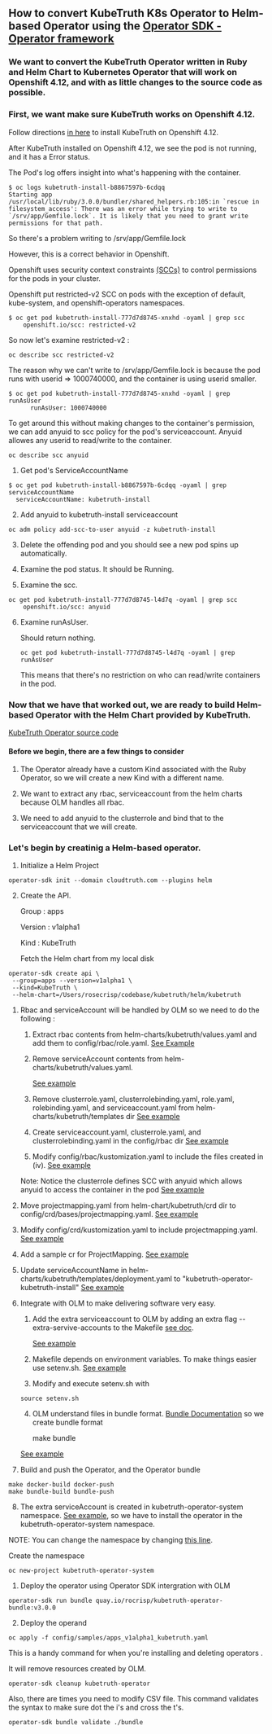 ## How to convert KubeTruth K8s Operator to Helm-based Operator using the [Operator SDK - Operator framework](https://sdk.operatorframework.io/docs/building-operators/helm/)

### We want to convert the KubeTruth Operator written in Ruby and Helm Chart to Kubernetes Operator that will work on Openshift 4.12, and with as little changes to the source code as possible.

### First, we want make sure KubeTruth works on Openshift 4.12.

Follow directions [in here](https://docs.cloudtruth.com/integrations/kubernetes) to install KubeTruth on Openshift 4.12.

After KubeTruth installed on Openshift 4.12, we see the pod is not running, and it has a Error status. 

The Pod's log offers insight into what's happening with the container. 
   
````
$ oc logs kubetruth-install-b8867597b-6cdqq
Starting app
/usr/local/lib/ruby/3.0.0/bundler/shared_helpers.rb:105:in `rescue in filesystem_access': There was an error while trying to write to `/srv/app/Gemfile.lock`. It is likely that you need to grant write permissions for that path.
```` 
So there's a problem writing to /srv/app/Gemfile.lock

However, this is a correct behavior in Openshift.

Openshift uses security context constraints [(SCCs)](https://docs.openshift.com/container-platform/4.12/authentication/managing-security-context-constraints.html#security-context-constraints-about_configuring-internal-oauth) to control permissions for the pods in your cluster.

Openshift put restricted-v2 SCC on pods with the exception of default, kube-system, and openshift-operators namespaces.

````
$ oc get pod kubetruth-install-777d7d8745-xnxhd -oyaml | grep scc
    openshift.io/scc: restricted-v2
````

So now let's examine restricted-v2 :

````
oc describe scc restricted-v2
````
The reason why we can't write to /srv/app/Gemfile.lock is because the pod runs with userid => 1000740000, and the container is using userid smaller.

````
$ oc get pod kubetruth-install-777d7d8745-xnxhd -oyaml | grep runAsUser
      runAsUser: 1000740000
````

To get around this without making changes to the container's permission, we can add anyuid to scc policy for the pod's serviceaccount. Anyuid allowes any userid to read/write to the container.

    oc describe scc anyuid 

1. Get pod's ServiceAccountName

````
$ oc get pod kubetruth-install-b8867597b-6cdqq -oyaml | grep serviceAccountName
  serviceAccountName: kubetruth-install
````

2. Add anyuid to kubetruth-install serviceaccount 

````
oc adm policy add-scc-to-user anyuid -z kubetruth-install
````

3. Delete the offending pod and you should see a new pod spins up automatically.

4. Examine the pod status. It should be Running.
5. Examine the scc.
````
oc get pod kubetruth-install-777d7d8745-l4d7q -oyaml | grep scc
    openshift.io/scc: anyuid
````
6. Examine runAsUser.
   
   Should return nothing.
   
   ````
   oc get pod kubetruth-install-777d7d8745-l4d7q -oyaml | grep runAsUser
   ````
   This means that there's no restriction on who can read/write containers in the pod.

### Now that we have that worked out, we are ready to build Helm-based Operator with the Helm Chart provided by KubeTruth.

[KubeTruth Operator source code](https://github.com/cloudtruth/kubetruth)

#### Before we begin, there are a few things to consider

1. The Operator already have a custom Kind associated with the Ruby Operator, so we will create a new Kind with a different name.
   
2. We want to extract any rbac, serviceaccount from the helm charts because OLM handles all rbac.
   
3. We need to add anyuid to the clusterrole and bind that to the serviceaccount that we will create.


### Let's begin by creatinig a Helm-based operator.

1. Initialize a Helm Project
````
operator-sdk init --domain cloudtruth.com --plugins helm
````
2. Create the API.

   Group : apps

   Version : v1alpha1

   Kind : KubeTruth

   Fetch the Helm chart from my local disk
````
operator-sdk create api \
 --group=apps --version=v1alpha1 \
 --kind=KubeTruth \
 --helm-chart=/Users/rosecrisp/codebase/kubetruth/helm/kubetruth
````
1. Rbac and serviceAccount will be handled by OLM so we need to do the following :
    
    1. Extract rbac contents from helm-charts/kubetruth/values.yaml and add them to config/rbac/role.yaml. [See Example](https://github.com/rocrisp/kubetruth/blob/main/config/rbac/role.yaml)
   
    2. Remove serviceAccount contents from helm-charts/kubetruth/values.yaml.
   
        [See example](https://github.com/rocrisp/kubetruth/blob/main/helm-charts/kubetruth/values.yaml) 
   
    3. Remove clusterrole.yaml, clusterrolebinding.yaml, role.yaml, rolebinding.yaml, and serviceaccount.yaml from helm-charts/kubetruth/templates dir [See example](https://github.com/rocrisp/kubetruth/tree/main/helm-charts/kubetruth/templates)
   
    4. Create serviceaccount.yaml, clusterrole.yaml, and clusterrolebinding.yaml in the config/rbac dir [See example](https://github.com/rocrisp/kubetruth/tree/main/config/rbac)

    5. Modify config/rbac/kustomization.yaml to include the files created in (iv). [See example](https://github.com/rocrisp/kubetruth/blob/main/config/rbac/kustomization.yaml#L20)

    Note: Notice the clusterrole defines SCC with anyuid which allows anyuid to access the container in the pod [See example](https://github.com/rocrisp/kubetruth/blob/main/config/rbac/kubetruth_install_clusterrole.yaml#L41)

2.  Move projectmapping.yaml from helm-chart/kubetruth/crd dir to config/crd/bases/projectmapping.yaml. [See example](https://github.com/rocrisp/kubetruth/tree/main/config/crd/bases)
3.  Modify config/crd/kustomization.yaml to include projectmapping.yaml. [See example](https://github.com/rocrisp/kubetruth/blob/main/config/crd/kustomization.yaml#L6)
4.  Add a sample cr for ProjectMapping. [See example](https://github.com/rocrisp/kubetruth/blob/main/config/samples/apps_v1alpha1_projectmapping.yaml)
5. Update serviceAccountName in helm-charts/kubetruth/templates/deployment.yaml to "kubetruth-operator-kubetruth-install" [See example](https://github.com/rocrisp/kubetruth/blob/main/helm-charts/kubetruth/templates/deployment.yaml#L27)
6. Integrate with OLM to make delivering software very easy. 

   1. Add the extra serviceaccount to OLM by adding an extra flag --extra-servive-accounts to the Makefile [see doc](https://sdk.operatorframework.io/docs/advanced-topics/multi-sa/).
        
        [See example](https://github.com/rocrisp/kubetruth/blob/main/Makefile#L157)
   
   2. Makefile depends on environment variables. To make things easier use setenv.sh. [See example](https://github.com/rocrisp/kubetruth/blob/main/setenv.sh)
   3.  Modify and execute setenv.sh with
    ````
    source setenv.sh
    ````

   4. OLM understand files in bundle format. [Bundle Documentation](https://sdk.operatorframework.io/docs/olm-integration/generation/) so we create bundle format

        make bundle
    
    [See example](https://github.com/rocrisp/kubetruth/tree/main/bundle)


7.   Build and push the Operator, and the Operator bundle
````
make docker-build docker-push
make bundle-build bundle-push
````

8.   The extra serviceAccount is created in  kubetruth-operator-system namespace. [See example](https://github.com/rocrisp/kubetruth/blob/main/bundle/manifests/kubetruth-operator-kubetruth-install-clusterrolebinding_rbac.authorization.k8s.io_v1_clusterrolebinding.yaml#L13), so we have to install the operator in the kubetruth-operator-system namespace.

NOTE: You can change the namespace by changing [this line](https://github.com/rocrisp/kubetruth/blob/main/config/rbac/kubetruth_install_clusterrole_binding.yaml#L12).

Create the namespace

    oc new-project kubetruth-operator-system
    
    
1.   Deploy the operator using Operator SDK intergration with OLM
   
    operator-sdk run bundle quay.io/rocrisp/kubetruth-operator-bundle:v3.0.0
    
2.   Deploy the operand
````
oc apply -f config/samples/apps_v1alpha1_kubetruth.yaml
````

This is a handy command for when you're installing and deleting operators .

It will remove resources created by OLM.
````
operator-sdk cleanup kubetruth-operator
````

Also, there are times you need to modify CSV file. This command validates the syntax to make sure dot the i's and cross the t's.
````
operator-sdk bundle validate ./bundle
````